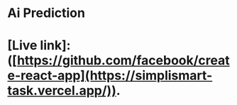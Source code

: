 # Ai Prediction

# [Live link]:([https://github.com/facebook/create-react-app](https://simplismart-task.vercel.app/)).
